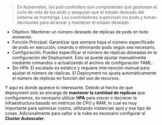 > En Kubernetes, los pod controllers son componentes que gestionan el ciclo de vida de los pods y aseguran que el estado deseado del sistema se mantenga. Los controladores supervisan los pods y toman decisiones para alcanzar y mantener el estado deseado.

- Objetivo: Mantener un número deseado de réplicas de pods en todo momento.
- Función Principal: Garantizar que siempre haya el número especificado de pods en ejecución, creando o eliminando pods según sea necesario.
- Configuración: Puedes especificar el número de réplicas deseadas en la configuración del Deployment. Esto se puede ajustar manualmente mediante comandos o actualizando el archivo de configuración YAML.
- Sin HPA: El escalado es estático y requiere intervención manual para ajustar el número de réplicas. El Deployment no ajusta automáticamente el número de réplicas en función del uso de recursos.

Y aqui es donde aparece lo interesante. Debido al hecho de que deployment solo se encarga de **mantener la cantidad de replicas** que configuremos, es necesario utilizar **HPA** para crecer o decrecer la infraestructura basado en métricas de CPU y RAM, lo cual es muy importante para optimizar costos, utilizando instancias spot y ese tipo de cosas. Adicionalmente para saltar a la nube es necesario configurar el **Cluster Autoscaler**.

